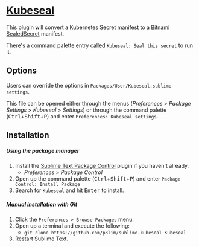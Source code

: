 # [Kubeseal](//packagecontrol.io/packages/Kubeseal)

This plugin will convert a Kubernetes Secret manifest to a [Bitnami SealedSecret](https://github.com/bitnami-labs/sealed-secrets) manifest.

There's a command palette entry called `Kubeseal: Seal this secret` to run it.

## Options

Users can override the options in `Packages/User/Kubeseal.sublime-settings`.

This file can be opened either through the menus (_Preferences_ > _Package Settings_ > _Kubeseal_ > _Settings_) or through the command palette (<kbd>Ctrl</kbd>+<kbd>Shift</kbd>+<kbd>P</kbd>) and enter `Preferences: Kubeseal settings`.

## Installation

##### Using the package manager

1. Install the [Sublime Text Package Control](//packagecontrol.io/installation) plugin if you haven't already.
    - _Preferences_ > _Package Control_
2. Open up the command palette (<kbd>Ctrl</kbd>+<kbd>Shift</kbd>+<kbd>P</kbd>) and enter `Package Control: Install Package`
3. Search for `Kubeseal` and hit <kbd>Enter</kbd> to install.

##### Manual installation with Git

1. Click the `Preferences > Browse Packages` menu.
2. Open up a terminal and execute the following:
    - `git clone https://github.com/p3lim/sublime-kubeseal Kubeseal`
3. Restart Sublime Text.
